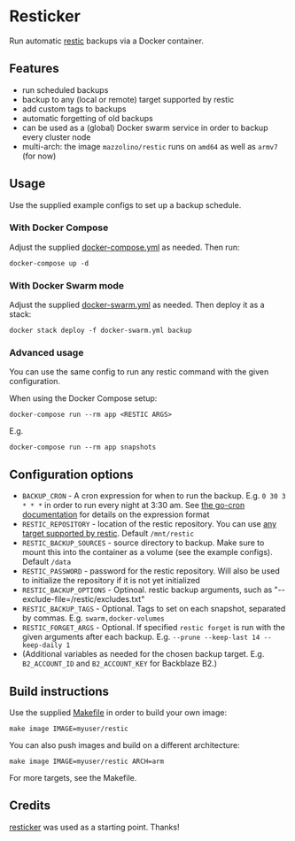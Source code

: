 # Resticker

Run automatic [restic](https://restic.github.io/) backups via a Docker container.

## Features

* run scheduled backups
* backup to any (local or remote) target supported by restic
* add custom tags to backups
* automatic forgetting of old backups
* can be used as a (global) Docker swarm service in order to backup every cluster node
* multi-arch: the image `mazzolino/restic` runs on `amd64` as well as `armv7` (for now)

## Usage

Use the supplied example configs to set up a backup schedule.

### With Docker Compose

Adjust the supplied [docker-compose.yml](docker-compose.example.yml) as needed. Then run:

    docker-compose up -d

### With Docker Swarm mode

Adjust the supplied [docker-swarm.yml](docker-swarm.example.yml) as needed. Then deploy it as a stack:

    docker stack deploy -f docker-swarm.yml backup

### Advanced usage

You can use the same config to run any restic command with the given configuration.

When using the Docker Compose setup:

    docker-compose run --rm app <RESTIC ARGS>

E.g.

    docker-compose run --rm app snapshots

## Configuration options

* `BACKUP_CRON` - A cron expression for when to run the backup. E.g. `0 30 3 * * *` in order to run every night at 3:30 am. See [the go-cron documentation](https://godoc.org/github.com/robfig/cron) for details on the expression format
* `RESTIC_REPOSITORY` - location of the restic repository. You can use [any target supported by restic](https://restic.readthedocs.io/en/stable/manual.html#initialize-a-repository). Default `/mnt/restic`
* `RESTIC_BACKUP_SOURCES` - source directory to backup. Make sure to mount this into the container as a volume (see the example configs). Default `/data`
* `RESTIC_PASSWORD` - password for the restic repository. Will also be used to initialize the repository if it is not yet initialized
* `RESTIC_BACKUP_OPTIONS` - Optinoal. restic backup arguments, such as "--exclude-file=/restic/excludes.txt"
* `RESTIC_BACKUP_TAGS` - Optional. Tags to set on each snapshot, separated by commas. E.g. `swarm,docker-volumes`
* `RESTIC_FORGET_ARGS` - Optional. If specified `restic forget` is run with the given arguments after each backup. E.g. `--prune --keep-last 14 --keep-daily 1`
* (Additional variables as needed for the chosen backup target. E.g. `B2_ACCOUNT_ID` and `B2_ACCOUNT_KEY` for Backblaze B2.)

## Build instructions

Use the supplied [Makefile](Makefile) in order to build your own image:

    make image IMAGE=myuser/restic

You can also push images and build on a different architecture:

    make image IMAGE=myuser/restic ARCH=arm

For more targets, see the Makefile.

## Credits

[resticker](https://github.com/djmaze/resticker) was used as a starting point. Thanks!
